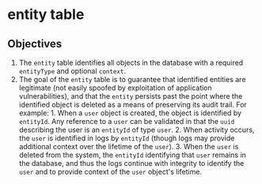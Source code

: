 entity table
============

## Objectives
1. The `entity` table identifies all objects in the database with a required `entityType` and optional `context`.
2. The goal of the `entity` table is to guarantee that identified entities are legitimate (not easily spoofed by exploitation of application vulnerabilities), and that the `entity` persists past the point where the identified object is deleted as a means of preserving its audit trail.  For example:
		1. When a `user` object is created, the object is identified by `entityId`. Any reference to a `user` can be validated in that the `uuid` describing the user is an `entityId` of type `user`.
		2. When activity occurs, the `user` is identified in logs by `entityId` (though logs may provide additional context over the lifetime of the `user`).
		3. When the `user` is deleted from the system, the `entityId` identifying that `user` remains in the database, and thus the logs continue with integrity to identify the `user` and to provide context of the `user` object's lifetime.

